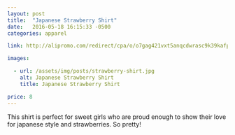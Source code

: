 ```yaml
---
layout: post
title:  "Japanese Strawberry Shirt"
date:   2016-05-18 16:15:33 -0500
categories: apparel

link: http://alipromo.com/redirect/cpa/o/o7gag421vxt5anqcdwrasc9k39kafpyw/

images:

  - url: /assets/img/posts/strawberry-shirt.jpg
    alt: Japanese Strawberry Shirt
    title: Japanese Strawberry Shirt

price: 8
---
```


This shirt is perfect for sweet girls who are proud enough to show their love for japanese style and strawberries. So pretty!



